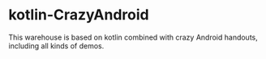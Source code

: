 # kotlin-CrazyAndroid
This warehouse is based on kotlin combined with crazy Android handouts, including all kinds of demos.
